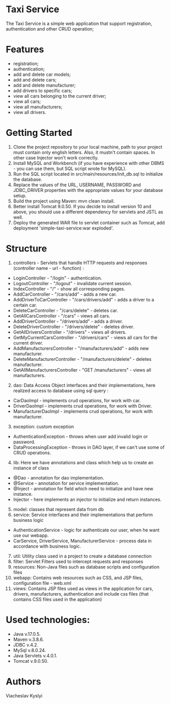 ﻿# Taxi Service
The Taxi Service is a simple web application that support registration, authentication and other CRUD operation;

# Features
- registration;
- authentication;
- add and delete car models;
- add and delete cars;
- add and delete manufacturer;
- add drivers to specific cars;
- view all cars belonging to the current driver;
- view all cars;
- view all manufacturers;
- view all drivers.

# Getting Started
1) Clone the project repository to your local machine, path to your project must contain only english letters. Also, it mustn't contain spaces. In other case Injector won't work correctly.
2) Install MySQL and Workbench (if you have experience with other DBMS - you can use them, but SQL script wrote for MySQL).
3) Run the SQL script located in src/main/resources/init_db.sql to initialize the database.
4) Replace the values of the URL, USERNAME, PASSWORD and JDBC_DRIVER properties with the appropriate values for your database setup.
5) Build the project using Maven: mvn clean install.
6) Better install Tomcat 9.0.50. If you decide to install version 10 and above, you should use a different dependency for servlets and JSTL as well.
7) Deploy the generated WAR file to servlet container such as Tomcat, add deployment 'simple-taxi-service:war exploded'.

# Structure
1) controllers - Servlets that handle HTTP requests and responses 
  (controller name - url - function) :
* LoginController - "/login" - authentication.
* LogoutController - "/logout" - invalidate current session.
* IndexController -  "/" - show all corresponding pages.
* AddCarController -  "/cars/add" - adds a new car.
* AddDriverToCarController - "/cars/drivers/add" - adds a driver to a certain car.
* DeleteCarController -  "/cars/delete" - deletes car.
* GetAllCarsController - "/cars" - views all cars.
* AddDriverController - "/drivers/add" - adds a driver.
* DeleteDriverController - "/drivers/delete" - deletes driver.
* GetAllDriversController - "/drivers" - views all drivers.
* GetMyCurrentCarsController - "/drivers/cars" - views all cars for the current driver.
* AddManufacturersController - "/manufacturers/add" - adds new manufacturer.
* DeleteManufacturerController - "/manufacturers/delete" - deletes manufacturer.
* GetAllManufacturersController - "GET /manufacturers" - views all manufacturers.
2) dao: Data Access Object interfaces and their implementations, here realized access to database using sql query :
* CarDaoImpl - implements crud operations, for work with car.
* DriverDaoImpl - implements crud operations, for work with Driver.
* ManufacturerDaoImpl - implements crud operations, for work with manufacturer.
3) exception: custom exception
* AuthenticationException - throws when user add invalid login or password.
* DataProcessingException - throws in DAO layer, if we can't use some of CRUD operations.
4) lib: Here we have annotations and class which help us to create an instance of class
* @Dao - annotation for dao implementation.
* @Service - annotation for service implementation.
* @Inject - annotation for field which need to initialize and have new instance.
* Injector - here implements an injector to initialize and return instances.

5) model: classes that represent data from db
6) service: Service interfaces and their implementations that perform business logic
* AuthenticationService - logic for authenticate our user, when he want use our webapp.
* CarService, DriverService, ManufacturerService - process data in accordance with business logic.
7) util: Utility class used in a project to create a database connection
8) filter: Servlet Filters used to intercept requests and responses
9) resources: Non-Java files such as database scripts and configuration files
10) webapp: Contains web resources such as CSS, and JSP files, configuration file - web.xml
11) views: Contains JSP files used as views in the application for cars, drivers, manufacturers, authentication and include css files (that contains CSS files used in the application)

# Used technologies:
* Java v.17.0.5.
* Maven v.3.8.6.
* JDBC v.4.2.
* MySql v.8.0.24.
* Java Servlets v.4.0.1.
* Tomcat v.9.0.50.

# Authors
Viacheslav Kyslyi
